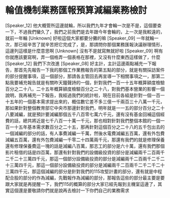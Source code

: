 # 輪值機制業務匯報預算減編業務檢討

[Speaker_12] 他大概管所這邊就輪，所以我們九年才會輪一次是不是，這個要查一下，不過我們蠻久了，我們之前我們是去年跟今年會輪的，上一次是我較遠的，就前一年輪
[Unknown] 好啦這個大家都要分攤的嘛
[Speaker_09] 一年就輪一次，那已經辛苦了就辛苦把它完成了，是，那請問你那個業務匯報決議辦理情形，這邊列這樣是什麼意思啊
[Unknown] 沒有不是就寫無就好啦
[Speaker_09] 啊有你就應該要寫啊，弄一個格弄一個表格在那裡，又沒有什麼東西這樣做了，什麼
[Speaker_12] 我們下次改進
[Speaker_08] 好主計，主計這邊兩點補充一下報告，那首先先報告一下我的那個工作業務報告的第五點的部分，就是有關採訪案件的部分提醒事項，這一個部分，那請各主管回去再宣導一下相關事項之一，那第二點我要補充報告就是有關昨天鐘聲詩的一個，針對我們一百一十五年概算額度檢驗百分之二十八，二十五年概算額度檢驗百分之二十八，對我們基本營業的影響一個說明，我再補充一下報告，我經過我們的統計啦，現在目前各組是針對一個一百一十五年的一個基本需求提出來的，概估數它差不多三億一千兩百三十八萬一千元，那如果針對整個教育部它中央市那邊針對我們，明年就是一一五的部分百分之二十八要減編，就是預計要減編那個五千八百零七萬六千元，還有沒有基金回補這個經費的話，總共將近是七千八百一十萬一千元，那也相對針對我們整個本館的一個一百一十五年基本需求數百分之二十五，那再針對這個百分之二十八的五千包出去的一個減編的部分的話，有人事費減編一千萬，然後水電費減編五百萬，還有外包費減編五百萬，還有外包費減編一千零二十四萬兩千元，那還有我們的就是修理保養還有修理保養費這一塊的話是減編八百萬，那志工的部分是六十萬，還有我們那個影片租借的話是四百萬，那還有針對我們的設備級投資的部分是減編兩千二百兩千二千二十三萬四千元，那這一個部分設備級投資的部分是減編兩千二百兩千二千二十三萬四千元，那這一個部分設備級投資的部分是減編兩千二百兩千二千二千二十三萬四千元，那這個減編的部分是針對我們的115攻堅計畫的部分，還有就是中程配合股的部分的作為減編，先戰報作為減編的部分，那報告這些的部分最主要是要跟大家就是再提醒一下，我們115的概算的部分大家已經先報到主機室這邊了，其實這個還是要敬請你們就是說再去檢討一下你們自己的業務需求